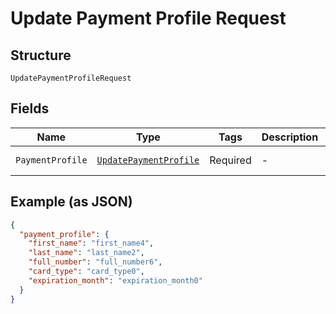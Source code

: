 
# Update Payment Profile Request

## Structure

`UpdatePaymentProfileRequest`

## Fields

| Name | Type | Tags | Description | Getter | Setter |
|  --- | --- | --- | --- | --- | --- |
| `PaymentProfile` | [`UpdatePaymentProfile`](../../doc/models/update-payment-profile.md) | Required | - | UpdatePaymentProfile getPaymentProfile() | setPaymentProfile(UpdatePaymentProfile paymentProfile) |

## Example (as JSON)

```json
{
  "payment_profile": {
    "first_name": "first_name4",
    "last_name": "last_name2",
    "full_number": "full_number6",
    "card_type": "card_type0",
    "expiration_month": "expiration_month0"
  }
}
```

